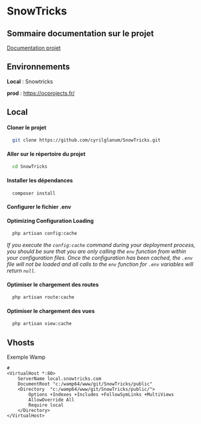 # SnowTricks

## Sommaire documentation sur le projet

[Documentation projet](https://openclassrooms.com/fr/paths/59/projects/42/assignment)

## Environnements
**Local** : Snowtricks

**prod**  : https://ocprojects.fr/

## Local

#### Cloner le projet

```bash
  git clone https://github.com/cyrilglanum/SnowTricks.git
```

#### Aller sur le répertoire du projet

```bash
  cd SnowTricks
```

#### Installer les dépendances

```bash
  composer install
```

#### Configurer le fichier .env

#### Optimizing Configuration Loading

```bash
  php artisan config:cache
```

*If you execute the `config:cache` command during your deployment process, you should be sure that you are only calling the `env` function from within your configuration files. Once the configuration has been cached, the `.env` file will not be loaded and all calls to the `env` function for `.env` variables will return `null`.*
  
#### Optimiser le chargement des routes

```bash
  php artisan route:cache
```

#### Optimiser le chargement des vues

```bash
  php artisan view:cache
```

## Vhosts
Exemple Wamp
```
#
<VirtualHost *:80>
	ServerName local.snowtricks.com
	DocumentRoot "c:/wamp64/www/git/SnowTricks/public"
	<Directory  "c:/wamp64/www/git/SnowTricks/public/">
		Options +Indexes +Includes +FollowSymLinks +MultiViews
		AllowOverride All
		Require local
	</Directory>
</VirtualHost>
```